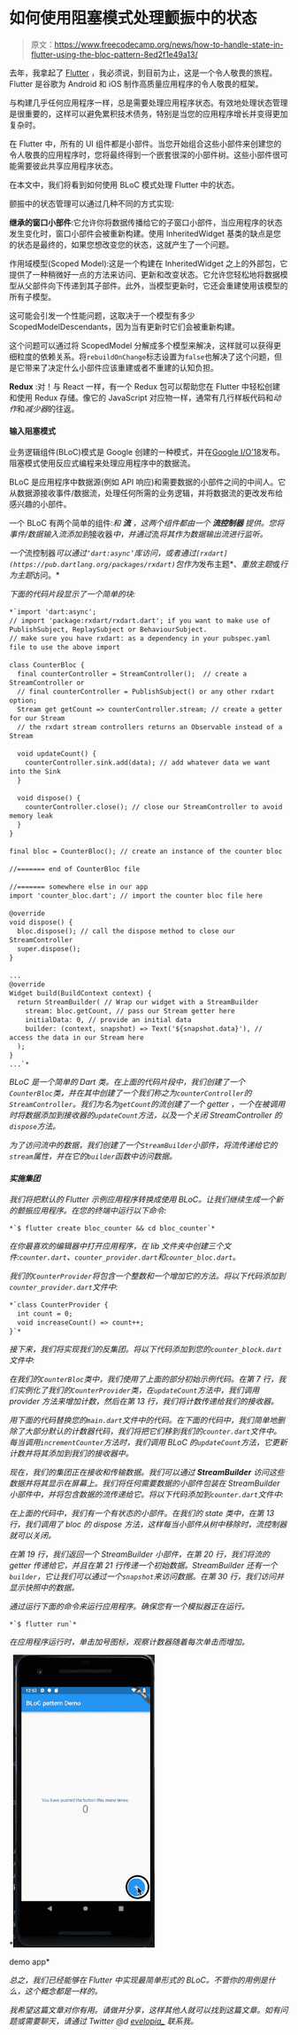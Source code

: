 # 如何使用阻塞模式处理颤振中的状态

> 原文：<https://www.freecodecamp.org/news/how-to-handle-state-in-flutter-using-the-bloc-pattern-8ed2f1e49a13/>

去年，我拿起了 [Flutter](https://flutter.io/) ，我必须说，到目前为止，这是一个令人敬畏的旅程。Flutter 是谷歌为 Android 和 iOS 制作高质量应用程序的令人敬畏的框架。

与构建几乎任何应用程序一样，总是需要处理应用程序状态。有效地处理状态管理是很重要的，这样可以避免累积技术债务，特别是当您的应用程序增长并变得更加复杂时。

在 Flutter 中，所有的 UI 组件都是小部件。当您开始组合这些小部件来创建您的令人敬畏的应用程序时，您将最终得到一个嵌套很深的小部件树。这些小部件很可能需要彼此共享应用程序状态。

在本文中，我们将看到如何使用 BLoC 模式处理 Flutter 中的状态。

颤振中的状态管理可以通过几种不同的方式实现:

**继承的窗口小部件**:它允许你将数据传播给它的子窗口小部件，当应用程序的状态发生变化时，窗口小部件会被重新构建。使用 InheritedWidget 基类的缺点是您的状态是最终的，如果您想改变您的状态，这就产生了一个问题。

作用域模型(Scoped Model):这是一个构建在 InheritedWidget 之上的外部包，它提供了一种稍微好一点的方法来访问、更新和改变状态。它允许您轻松地将数据模型从父部件向下传递到其子部件。此外，当模型更新时，它还会重建使用该模型的所有子模型。

这可能会引发一个性能问题，这取决于一个模型有多少 ScopedModelDescendants，因为当有更新时它们会被重新构建。

这个问题可以通过将 ScopedModel 分解成多个模型来解决，这样就可以获得更细粒度的依赖关系。将`rebuildOnChange`标志设置为`false`也解决了这个问题，但是它带来了决定什么小部件应该重建或者不重建的认知负担。

**Redux** :对！与 React 一样，有一个 Redux 包可以帮助您在 Flutter 中轻松创建和使用 Redux 存储。像它的 JavaScript 对应物一样，通常有几行样板代码和*动作*和*减少器*的往返。

#### 输入阻塞模式

业务逻辑组件(BLoC)模式是 Google 创建的一种模式，并在[Google I/O’18](https://www.youtube.com/watch?v=RS36gBEp8OI)发布。阻塞模式使用反应式编程来处理应用程序中的数据流。

BLoC 是应用程序中数据源(例如 API 响应)和需要数据的小部件之间的中间人。它从数据源接收事件/数据流，处理任何所需的业务逻辑，并将数据流的更改发布给感兴趣的小部件。

一个 BLoC 有两个简单的组件:*和 ***流*** ，这两个组件都由一个 ***流控制器*** 提供。您将事件/数据输入流添加到*接收器*中，并通过*流*将其作为数据输出流进行监听。*

*一个*流控制器*可以通过`‘dart:async’`库访问，或者通过`[rxdart](https://pub.dartlang.org/packages/rxdart)`包作为*发布主题*、*重放主题*或*行为主题*访问。*

*下面的代码片段显示了一个简单的块:*

```
*`import 'dart:async';
// import 'package:rxdart/rxdart.dart'; if you want to make use of PublishSubject, ReplaySubject or BehaviourSubject.
// make sure you have rxdart: as a dependency in your pubspec.yaml file to use the above import

class CounterBloc {
  final counterController = StreamController();  // create a StreamController or
  // final counterController = PublishSubject() or any other rxdart option;
  Stream get getCount => counterController.stream; // create a getter for our Stream
  // the rxdart stream controllers returns an Observable instead of a Stream

  void updateCount() {
    counterController.sink.add(data); // add whatever data we want into the Sink
  }

  void dispose() {
    counterController.close(); // close our StreamController to avoid memory leak
  }
}

final bloc = CounterBloc(); // create an instance of the counter bloc

//======= end of CounterBloc file

//======= somewhere else in our app
import 'counter_bloc.dart'; // import the counter bloc file here

@override
void dispose() {
  bloc.dispose(); // call the dispose method to close our StreamController
  super.dispose();
}

...
@override
Widget build(BuildContext context) {
  return StreamBuilder( // Wrap our widget with a StreamBuilder
    stream: bloc.getCount, // pass our Stream getter here
    initialData: 0, // provide an initial data
    builder: (context, snapshot) => Text('${snapshot.data}'), // access the data in our Stream here
  );
}
...`*
```

*BLoC 是一个简单的 Dart 类。在上面的代码片段中，我们创建了一个`CounterBloc`类，并在其中创建了一个我们称之为`counterController`的`StreamController`。我们为名为`getCount`的流创建了一个 *getter* ，一个在被调用时将数据添加到接收器的`updateCount`方法，以及一个关闭 StreamController 的`dispose`方法。*

*为了访问流中的数据，我们创建了一个`StreamBuilder`小部件，将流传递给它的`stream`属性，并在它的`builder`函数中访问数据。*

#### *实施集团*

*我们将把默认的 Flutter 示例应用程序转换成使用 BLoC。让我们继续生成一个新的颤振应用程序。在您的终端中运行以下命令:*

```
*`$ flutter create bloc_counter && cd bloc_counter`*
```

*在你最喜欢的编辑器中打开应用程序，在 lib 文件夹中创建三个文件:`counter.dart`、`counter_provider.dart`和`counter_bloc.dart`。*

*我们的`CounterProvider`将包含一个整数和一个增加它的方法。将以下代码添加到`counter_provider.dart`文件中:*

```
*`class CounterProvider {
  int count = 0;
  void increaseCount() => count++;
}`*
```

*接下来，我们将实现我们的反集团。将以下代码添加到您的`counter_block.dart`文件中:*

*在我们的`CounterBloc`类中，我们使用了上面的部分初始示例代码。在第 7 行，我们实例化了我们的`CounterProvider`类，在`updateCount`方法中，我们调用 provider 方法来增加计数，然后在第 13 行，我们将计数传递给我们的接收器。*

*用下面的代码替换您的`main.dart`文件中的代码。在下面的代码中，我们简单地删除了大部分默认的计数器代码，我们将把它们移到我们的`counter.dart`文件中。每当调用`incrementCounter`方法时，我们调用 BLoC 的`updateCount`方法，它更新计数并将其添加到我们的接收器中。*

*现在，我们的集团正在接收和传输数据。我们可以通过 ***StreamBuilder*** 访问这些数据并将其显示在屏幕上。我们将任何需要数据的小部件包装在 StreamBuilder 小部件中，并将包含数据的流传递给它。将以下代码添加到`counter.dart`文件中:*

*在上面的代码中，我们有一个有状态的小部件。在我们的 state 类中，在第 13 行，我们调用了 bloc 的 dispose 方法，这样每当小部件从树中移除时，流控制器就可以关闭。*

*在第 19 行，我们返回一个 StreamBuilder 小部件，在第 20 行，我们将流的 getter 传递给它，并且在第 21 行传递一个初始数据。StreamBuilder 还有一个`builder`，它让我们可以通过一个`snapshot`来访问数据。在第 30 行，我们访问并显示快照中的数据。*

*通过运行下面的命令来运行应用程序。确保您有一个模拟器正在运行。*

```
*`$ flutter run`*
```

*在应用程序运行时，单击加号图标，观察计数器随着每次单击而增加。*

*![1*21qeIQKSfZy9nxiJ3bNhqA](img/31ce457d6ef62987112e3f8a1ce8e0bb.png)

demo app* 

*总之，我们已经能够在 Flutter 中实现最简单形式的 BLoC。不管你的用例是什么，这个概念都是一样的。*

*我希望这篇文章对你有用。请做并分享，这样其他人就可以找到这篇文章。如有问题或需要聊天，请通过 Twitter @d [evelopia_](https://twitter.com/developia_) 联系我。*